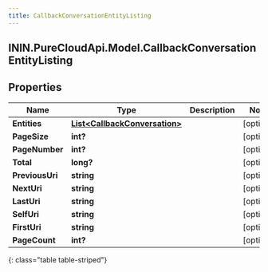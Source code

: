 ```yaml
---
title: CallbackConversationEntityListing
---
```

## ININ.PureCloudApi.Model.CallbackConversationEntityListing

## Properties

|Name | Type | Description | Notes|
|------------ | ------------- | ------------- | -------------|
| **Entities** | [**List&lt;CallbackConversation&gt;**](CallbackConversation.html) |  | [optional] |
| **PageSize** | **int?** |  | [optional] |
| **PageNumber** | **int?** |  | [optional] |
| **Total** | **long?** |  | [optional] |
| **PreviousUri** | **string** |  | [optional] |
| **NextUri** | **string** |  | [optional] |
| **LastUri** | **string** |  | [optional] |
| **SelfUri** | **string** |  | [optional] |
| **FirstUri** | **string** |  | [optional] |
| **PageCount** | **int?** |  | [optional] |
{: class="table table-striped"}


